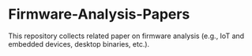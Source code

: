 # Firmware-Analysis-Papers

This repository collects related paper on firmware analysis (e.g., IoT and embedded devices, desktop binaries, etc.).
